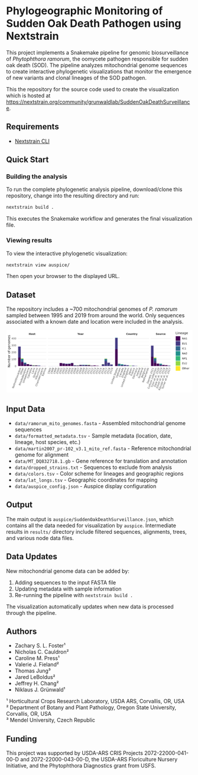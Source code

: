 # Phylogeographic Monitoring of Sudden Oak Death Pathogen using Nextstrain

This project implements a Snakemake pipeline for genomic biosurveillance of *Phytophthora ramorum*, the oomycete pathogen responsible for sudden oak death (SOD). The pipeline analyzes mitochondrial genome sequences to create interactive phylogenetic visualizations that monitor the emergence of new variants and clonal lineages of the SOD pathogen.

This the repository for the source code used to create the visualization which is hosted at https://nextstrain.org/community/grunwaldlab/SuddenOakDeathSurveillance.

## Requirements

- [Nextstrain CLI](https://docs.nextstrain.org/en/latest/install.html)


## Quick Start

### Building the analysis

To run the complete phylogenetic analysis pipeline, download/clone this repository, change into the resulting directory and run:

```bash
nextstrain build .
```

This executes the Snakemake workflow and generates the final visualization file.

### Viewing results

To view the interactive phylogenetic visualization:

```bash
nextstrain view auspice/
```

Then open your browser to the displayed URL.

## Dataset

The repository includes a ~700 mitochondrial genomes of *P. ramorum* sampled between 1995 and 2019 from around the world.
Only sequences associated with a known date and location were included in the analysis.

![](https://raw.githubusercontent.com/grunwaldlab/SuddenOakDeathSurveillance/refs/heads/main/figures/genome_abundance_plot.png)

## Input Data

- `data/ramorum_mito_genomes.fasta` - Assembled mitochondrial genome sequences
- `data/formatted_metadata.tsv` - Sample metadata (location, date, lineage, host species, etc.)
- `data/martin2007_pr-102_v3.1_mito_ref.fasta` - Reference mitochondrial genome for alignment
- `data/MT_DQ832718.1.gb` - Gene reference for translation and annotation
- `data/dropped_strains.txt` - Sequences to exclude from analysis
- `data/colors.tsv` - Color scheme for lineages and geographic regions
- `data/lat_longs.tsv` - Geographic coordinates for mapping
- `data/auspice_config.json` - Auspice display configuration

## Output

The main output is `auspice/SuddenOakDeathSurveillance.json`, which contains all the data needed for visualization by `auspice`.
Intermediate results in `results/` directory include filtered sequences, alignments, trees, and various node data files.

## Data Updates

New mitochondrial genome data can be added by:
1. Adding sequences to the input FASTA file
2. Updating metadata with sample information
3. Re-running the pipeline with `nextstrain build .`

The visualization automatically updates when new data is processed through the pipeline.

## Authors

- Zachary S. L. Foster¹
- Nicholas C. Cauldron²
- Caroline M. Press¹
- Valerie J. Fieland²
- Thomas Jung³
- Jared LeBoldus²
- Jeffrey H. Chang²
- Niklaus J. Grünwald¹

¹ Horticultural Crops Research Laboratory, USDA ARS, Corvallis, OR, USA  
² Department of Botany and Plant Pathology, Oregon State University, Corvallis, OR, USA  
³ Mendel University, Czech Republic

## Funding

This project was supported by USDA-ARS CRIS Projects 2072-22000-041-00-D and 2072-22000-043-00-D, the USDA-ARS Floriculture Nursery Initiative, and the Phytophthora Diagnostics grant from USFS.
